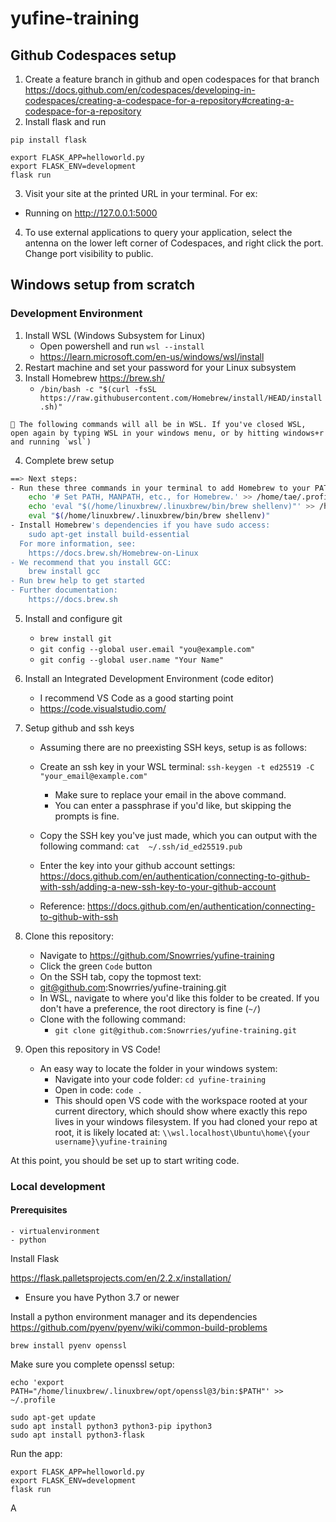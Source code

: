 # yufine-training

## Github Codespaces setup

1. Create a feature branch in github and open codespaces for that branch
https://docs.github.com/en/codespaces/developing-in-codespaces/creating-a-codespace-for-a-repository#creating-a-codespace-for-a-repository
2.  Install flask and run 
```
pip install flask

export FLASK_APP=helloworld.py
export FLASK_ENV=development
flask run
```
3. Visit your site at the printed URL in your terminal. For ex:
* Running on http://127.0.0.1:5000

4. To use external applications to query your application, select the antenna on the lower left corner of Codespaces, and right click the port.
    Change port visibility to public.

## Windows setup from scratch

### Development Environment

1. Install WSL (Windows Subsystem for Linux)
    - Open powershell and run `wsl --install`
    - https://learn.microsoft.com/en-us/windows/wsl/install
2. Restart machine and set your password for your Linux subsystem
3. Install Homebrew https://brew.sh/
    - `/bin/bash -c "$(curl -fsSL https://raw.githubusercontent.com/Homebrew/install/HEAD/install.sh)"`


```
📝 The following commands will all be in WSL. If you've closed WSL, open again by typing WSL in your windows menu, or by hitting windows+r and running `wsl`)
```


4. Complete brew setup
```sh
==> Next steps:
- Run these three commands in your terminal to add Homebrew to your PATH:
    echo '# Set PATH, MANPATH, etc., for Homebrew.' >> /home/tae/.profile
    echo 'eval "$(/home/linuxbrew/.linuxbrew/bin/brew shellenv)"' >> /home/tae/.profile
    eval "$(/home/linuxbrew/.linuxbrew/bin/brew shellenv)"
- Install Homebrew's dependencies if you have sudo access:
    sudo apt-get install build-essential
  For more information, see:
    https://docs.brew.sh/Homebrew-on-Linux
- We recommend that you install GCC:
    brew install gcc
- Run brew help to get started
- Further documentation:
    https://docs.brew.sh
 ```
 5. Install and configure git
    - `brew install git`
    - `git config --global user.email "you@example.com"`
    - `git config --global user.name "Your Name"`
 6. Install an Integrated Development Environment (code editor)
    - I recommend VS Code as a good starting point
    - https://code.visualstudio.com/
 7. Setup github and ssh keys
    - Assuming there are no preexisting SSH keys, setup is as follows:
    - Create an ssh key in your WSL terminal: `ssh-keygen -t ed25519 -C "your_email@example.com"`
        - Make sure to replace your email in the above command.
        - You can enter a passphrase if you'd like, but skipping the prompts is fine.
    - Copy the SSH key you've just made, which you can output with the following command: `cat  ~/.ssh/id_ed25519.pub`
    - Enter the key into your github account settings: https://docs.github.com/en/authentication/connecting-to-github-with-ssh/adding-a-new-ssh-key-to-your-github-account

    - Reference: https://docs.github.com/en/authentication/connecting-to-github-with-ssh

 8. Clone this repository:
    - Navigate to https://github.com/Snowrries/yufine-training
    - Click the green `Code` button
    - On the SSH tab, copy the topmost text:
    - git@github.com:Snowrries/yufine-training.git
    - In WSL, navigate to where you'd like this folder to be created. If you don't have a preference, the root directory is fine (`~/`)
    - Clone with the following command:
        - `git clone git@github.com:Snowrries/yufine-training.git`
 9. Open this repository in VS Code!
    - An easy way to locate the folder in your windows system:
        - Navigate into your code folder: `cd yufine-training`
        - Open in code: `code .`
        - This should open VS code with the workspace rooted at your current directory, which should show where exactly this repo lives in your windows filesystem. If you had cloned your repo at root, it is likely located at: `\\wsl.localhost\Ubuntu\home\{your username}\yufine-training`

At this point, you should be set up to start writing code.

 ### Local development

 #### Prerequisites
    - virtualenvironment
    - python

Install Flask

https://flask.palletsprojects.com/en/2.2.x/installation/
- Ensure you have Python 3.7 or newer

Install a python environment manager and its dependencies
https://github.com/pyenv/pyenv/wiki/common-build-problems
```
brew install pyenv openssl
```

Make sure you complete openssl setup:
```
echo 'export PATH="/home/linuxbrew/.linuxbrew/opt/openssl@3/bin:$PATH"' >> ~/.profile
```

```
sudo apt-get update
sudo apt install python3 python3-pip ipython3
sudo apt install python3-flask
```

Run the app:
```
export FLASK_APP=helloworld.py
export FLASK_ENV=development
flask run
```

A